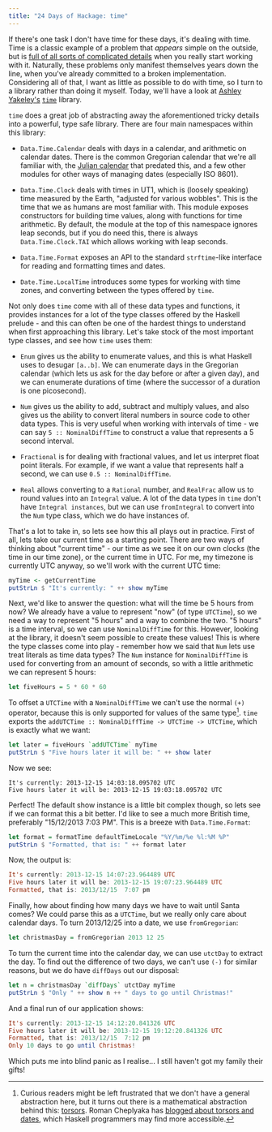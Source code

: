 ```yaml
---
title: "24 Days of Hackage: time"
---
```


If there's one task I don't have time for these days, it's dealing with
time. Time is a classic example of a problem that *appears* simple on the
outside, but is
[full of all sorts of complicated details](http://infiniteundo.com/post/25326999628/falsehoods-programmers-believe-about-time)
when you really start working with it. Naturally, these problems only manifest
themselves years down the line, when you've already committed to a broken
implementation. Considering all of that, I want as little as possible to do with
time, so I turn to a library rather than doing it myself. Today, we'll have a
look at [Ashley Yakeley's](http://semantic.org/)
[`time`](http://hackage.haskell.org/package/time) library.

`time` does a great job of abstracting away the aforementioned tricky details
into a powerful, type safe library. There are four main namespaces within this
library:

* `Data.Time.Calendar` deals with days in a calendar, and arithmetic on calendar
  dates. There is the common Gregorian calendar that we're all familiar with,
  the [Julian calendar](http://en.wikipedia.org/wiki/Julian_calendar) that
  predated this, and a few other modules for other ways of managing dates
  (especially ISO 8601).

* `Data.Time.Clock` deals with times in UT1, which is (loosely speaking) time
  measured by the Earth, "adjusted for various wobbles". This is the time that
  we as humans are most familiar with. This module exposes constructors for
  building time values, along with functions for time arithmetic. By default,
  the module at the top of this namespace ignores leap seconds, but if you do
  need this, there is always `Data.Time.Clock.TAI` which allows working with
  leap seconds.

* `Data.Time.Format` exposes an API to the standard `strftime`-like interface
  for reading and formatting times and dates.

* `Date.Time.LocalTime` introduces some types for working with time zones, and
  converting between the types offered by `time`.

Not only does `time` come with all of these data types and functions, it
provides instances for a lot of the type classes offered by the Haskell
prelude - and this can often be one of the hardest things to understand when
first approaching this library. Let's take stock of the most important type
classes, and see how `time` uses them:

* `Enum` gives us the ability to enumerate values, and this is what Haskell uses
  to desugar `[a..b]`. We can enumerate days in the Gregorian calendar (which
  lets us ask for the day before or after a given day), and we can enumerate
  durations of time (where the successor of a duration is one picosecond).

* `Num` gives us the ability to add, subtract and multiply values, and also
  gives us the ability to convert literal numbers in source code to other data
  types. This is very useful when working with intervals of time - we can say
  `5 :: NominalDiffTime` to construct a value that represents a 5 second interval.

* `Fractional` is for dealing with fractional values, and let us interpret float
  point literals. For example, if we want a value that represents half a second,
  we can use `0.5 :: NominalDiffTime`.

* `Real` allows converting to a `Rational` number, and `RealFrac` allow us to
  round values into an `Integral` value. A lot of the data types in `time` don't
  have `Integral instances`, but we can use `fromIntegral` to convert into the
  `Num` type class, which we do have instances of.

That's a lot to take in, so lets see how this all plays out in practice. First
of all, lets take our current time as a starting point. There are two ways of
thinking about "current time" - our time as we see it on our own clocks (the
time in our time zone), or the current time in UTC. For me, my timezone is
currently UTC anyway, so we'll work with the current UTC time:

```haskell
myTime <- getCurrentTime
putStrLn $ "It's currently: " ++ show myTime
```

Next, we'd like to answer the question: what will the time be 5 hours from now?
We already have a value to represent "now" (of type `UTCTime`), so we need a way
to represent "5 hours" and a way to combine the two. "5 hours" is a time
interval, so we can use `NominalDiffTime` for this. However, looking at the
library, it doesn't seem possible to create these values! This is where the type
classes come into play - remember how we said that `Num` lets use treat literals
as time data types? The `Num` instance for `NominalDiffTime` is used for
converting from an amount of seconds, so with a little arithmetic we can
represent 5 hours:

```haskell
let fiveHours = 5 * 60 * 60
```

To offset a `UTCTime` with a `NominalDiffTime` we can't use the normal `(+)`
operator, because this is only supported for values of the same type[^1]. `time`
exports the `addUTCTime :: NominalDiffTime -> UTCTime -> UTCTime`, which is
exactly what we want:

```haskell
let later = fiveHours `addUTCTime` myTime
putStrLn $ "Five hours later it will be: " ++ show later
```

Now we see:

```
It's currently: 2013-12-15 14:03:18.095702 UTC
Five hours later it will be: 2013-12-15 19:03:18.095702 UTC
```

Perfect! The default show instance is a little bit complex though, so lets see
if we can format this a bit better. I'd like to see a much more British time,
preferably "15/12/2013 7:03 PM". This is a breeze with `Data.Time.Format`:

```haskell
let format = formatTime defaultTimeLocale "%Y/%m/%e %l:%M %P"
putStrLn $ "Formatted, that is: " ++ format later
```

Now, the output is:

```haskell
It's currently: 2013-12-15 14:07:23.964489 UTC
Five hours later it will be: 2013-12-15 19:07:23.964489 UTC
Formatted, that is: 2013/12/15  7:07 pm
```

Finally, how about finding how many days we have to wait until Santa comes? We
could parse this as a `UTCTime`, but we really only care about calendar days. To
turn 2013/12/25 into a date, we use `fromGregorian`:

```haskell
let christmasDay = fromGregorian 2013 12 25
```

To turn the current time into the calendar day, we can use `utctDay` to extract
the day. To find out the difference of two days, we can't use `(-)` for similar
reasons, but we do have `diffDays` out our disposal:

```haskell
let n = christmasDay `diffDays` utctDay myTime
putStrLn $ "Only " ++ show n ++ " days to go until Christmas!"
```

And a final run of our application shows:

```haskell
It's currently: 2013-12-15 14:12:20.841326 UTC
Five hours later it will be: 2013-12-15 19:12:20.841326 UTC
Formatted, that is: 2013/12/15  7:12 pm
Only 10 days to go until Christmas!
```

Which puts me into blind panic as I realise... I still haven't got my family
their gifts!

[^1]: Curious readers might be left frustrated that we don't have a general
abstraction here, but it turns out there is a mathematical abstraction behind
this: [torsors](http://math.ucr.edu/home/baez/torsors.html). Roman Cheplyaka has
[blogged about torsors and dates](http://ro-che.info/articles/2013-01-08-torsors.html),
which Haskell programmers may find more accessible.
